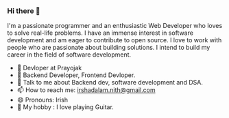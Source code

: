 ### Hi there 👋



I'm a passionate programmer and an enthusiastic Web Developer who loves to solve real-life problems. I have an immense interest in software development and am eager to contribute to open source. I love to work with people who are passionate about building solutions. I intend to build my career in the field of software development.

- 🔭 Devloper at Prayojak
- 🌱 Backend Developer, Frontend Devloper.
- 🤝 Talk to me about Backend dev, software development and DSA.
- 📫 How to reach me: irshadalam.nith@gmail.com
- 😄 Pronouns: Irish
- 🎨 My hobby : I love playing Guitar.
<!--
**irshad-alam-irish/irshad-alam-irish** is a ✨ _special_ ✨ repository because its `README.md` (this file) appears on your GitHub profile.
![image]()
https://github.com/irshad-alam-irish/irshad-alam-irish/assets/112090447/cdc14abd-3d85-40d5-ba11-a2bb6caeff6c

Here are some ideas to get you started:

- 🔭 I’m currently working on ...
- 🌱 I’m currently learning ...
- 👯 I’m looking to collaborate on ...
- 🤔 I’m looking for help with ...
- 💬 Ask me about ...
- 📫 How to reach me: ...
- 😄 Pronouns: ...
- ⚡ Fun fact: ...
-->
